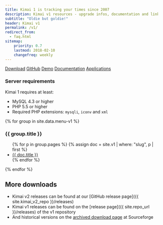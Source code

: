 ```yaml
---
title: Kimai 1 is tracking your times since 2007
description: Kimai v1 resources - upgrade infos, documentation and links
subtitle: "Oldie but goldie!"
header: Kimai v1
permalink: /v1/
redirect_from:
  - faq.html
sitemap:
    priority: 0.7
    lastmod: 2018-02-10
    changefreq: weekly
---
```


<a href="{{ site.stable_url }}" class="btn btn-primary"><i class="fas fa-download"></i> Download</a>
<a href="{{ site.repo_url }}" class="btn btn-primary"><i class="fab fa-github"></i> GitHub</a>
<a href="demo.html" class="btn btn-primary"><i class="fas fa-desktop"></i> Demo</a>
<a href="https://github.com/kimai/manuals/" class="btn btn-primary"><i class="fas fa-book"></i> Documentation</a>
<a href="apps/" class="btn btn-primary"><i class="fas fa-cubes"></i> Applications</a>

### Server requirements

Kimai 1 requires at least: 

- MySQL 4.3 or higher
- PHP 5.5 or higher
- Required PHP extensions: `mysqli`, `iconv` and `xml`

{% for group in site.data.menu-v1 %}
<h3>{{ group.title }}</h3>
<ul>
    {% for p in group.pages %}
    {% assign doc = site.v1 | where: "slug", p | first %}
    <li><a href="{{ doc.url }}">{{ doc.title }}</a></li>
    {% endfor %}
</ul>
{% endfor %}

## More downloads

- Kimai v2 releases can be found at our [GitHub release page]({{ site.kimai_v2_repo }}/releases)
- Kimai v1 releases can be found on the [release page]({{ site.repo_url }}/releases) of the v1 repository
- And historical versions on the [archived download page](https://sourceforge.net/projects/kimai/files/) at Sourceforge

